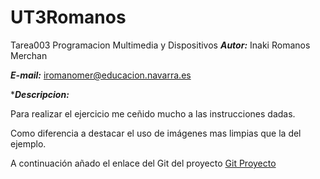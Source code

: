 # UT3Romanos
Tarea003 Programacion Multimedia y Dispositivos
***Autor:*** Inaki Romanos Merchan

***E-mail:*** iromanomer@educacion.navarra.es

****Descripcion:*** 

Para realizar el ejercicio me ceñido mucho a las instrucciones dadas. 

Como diferencia a destacar el uso de imágenes mas limpias que la del ejemplo.

A continuación añado el enlace del Git del proyecto [Git Proyecto](https://github.com/inakiRomanos/UT3Romanos.git)
